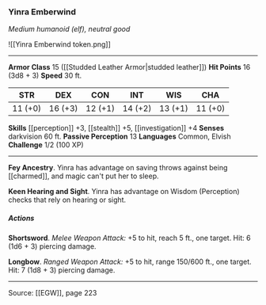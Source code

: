 ### Yinra Emberwind
_Medium humanoid (elf), neutral good_

![[Yinra Emberwind token.png]]


---

**Armor Class** 15 ([[Studded Leather Armor|studded leather]])
**Hit Points** 16 (3d8 + 3)
**Speed** 30 ft.

| STR     | DEX     | CON     | INT     | WIS     | CHA     |
|---------|---------|---------|---------|---------|---------|
| 11 (+0) | 16 (+3) | 12 (+1) | 14 (+2) | 13 (+1) | 11 (+0) |

**Skills** [[perception]] +3, [[stealth]] +5, [[investigation]] +4
**Senses** darkvision 60 ft.
**Passive Perception** 13
**Languages** Common, Elvish
**Challenge** 1/2 (100 XP)

---

**Fey Ancestry**. Yinra has advantage on saving throws against being [[charmed]], and magic can't put her to sleep.

**Keen Hearing and Sight**. Yinra has advantage on Wisdom (Perception) checks that rely on hearing or sight.

##### Actions
**Shortsword**. _Melee Weapon Attack:_ +5 to hit, reach 5 ft., one target. Hit: 6 (1d6 + 3) piercing damage.

**Longbow**. _Ranged Weapon Attack:_ +5 to hit, range 150/600 ft., one target. Hit: 7 (1d8 + 3) piercing damage.


---

Source: [[EGW]], page 223